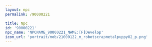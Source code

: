 ```yaml
---
layout: npc
permalink: /90000221

title: Npc
id: '90000221'
npc_name: 'NPCNAME_90000221_NAME:[F]Develop'
icon_url: 'portrait/mob/21000122_m_robotscrapmetalpuppy02_p.png'
---
```

